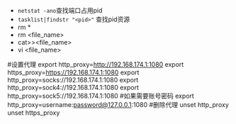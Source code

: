 - `netstat -ano`查找端口占用pid
- `tasklist|findstr "<pid>"` 查找pid资源
- rm * 
- rm <file_name>
- cat>><file_name>
- vi <file_name>



#设置代理
export http_proxy=http://192.168.174.1:1080
export https_proxy=https://192.168.174.1:1080
export http_proxy=socks://192.168.174.1:1080
export http_proxy=sock4://192.168.174.1:1080
export http_proxy=sock5://192.168.174.1:1080
#如果需要账号密码
export http_proxy=username:password@127.0.0.1:1080
#删除代理
unset http_proxy
unset https_proxy

